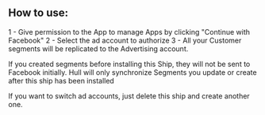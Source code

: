 ## How to use:

1 - Give permission to the App to manage Apps by clicking "Continue with Facebook"
2 - Select the ad account to authorize
3 - All your Customer segments will be replicated to the Advertising account.

If you created segments before installing this Ship, they will not be sent to Facebook initially. Hull will only synchronize Segments you update or create after this ship has been installed

If you want to switch ad accounts, just delete this ship and create another one.
